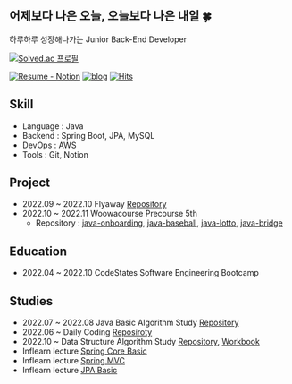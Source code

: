## 어제보다 나은 오늘, 오늘보다 나은 내일 🍀

하루하루 성장해나가는 Junior Back-End Developer

[![Solved.ac
프로필](http://mazassumnida.wtf/api/v2/generate_badge?boj=wisewish)](https://solved.ac/wisewish)


<a href="https://www.notion.so/ae3b537e8a554c02b6a606a8b2fb3402" rel="nofollow"><img src="https://camo.githubusercontent.com/89abedc319a270361d4b1f04b28ccc6ed02e0d8a9602f3e125b3ec711e4ecfd7/68747470733a2f2f696d672e736869656c64732e696f2f7374617469632f76313f6c6162656c3d4e6f74696f6e266d6573736167653d526573756d6526636f6c6f723d453136323539267374796c653d666c6174" alt="Resume - Notion" data-canonical-src="https://img.shields.io/static/v1?label=Notion&amp;message=Resume&amp;color=E16259&amp;style=flat" style="max-width: 100%;"></a>
[![blog](https://img.shields.io/badge/Blog-Tistory-brightgreen)](https://damgom2.tistory.com)
[![Hits](https://hits.seeyoufarm.com/api/count/incr/badge.svg?url=https%3A%2F%2Fgithub.com%2FDamgom&count_bg=%2379C83D&title_bg=%23555555&icon=&icon_color=%23E7E7E7&title=hits&edge_flat=false)](https://hits.seeyoufarm.com)


## Skill

- Language : Java
- Backend : Spring Boot, JPA, MySQL
- DevOps : AWS
- Tools : Git, Notion


## Project

- 2022.09 ~ 2022.10 Flyaway [Repository](https://github.com/Damgom/flyaway)
- 2022.10 ~ 2022.11 Woowacourse Precourse 5th
  - Repository : [java-onboarding](https://github.com/Damgom/java-onboarding), [java-baseball](https://github.com/Damgom/java-baseball), [java-lotto](https://github.com/Damgom/java-lotto), [java-bridge](https://github.com/Damgom/java-bridge)

## Education

- 2022.04 ~ 2022.10 CodeStates Software Engineering Bootcamp 



## Studies

- 2022.07 ~ 2022.08 Java Basic Algorithm Study [Repository](https://github.com/yeonkkk/javaStudy)
- 2022.06 ~ Daily Coding [Reposiroty](https://github.com/Damgom/dailyCoding)
- 2022.10 ~ Data Structure Algorithm Study [Repository](https://github.com/yeonkkk/javaStudy), [Workbook](https://www.acmicpc.net/workbook/view/13057)
- Inflearn lecture [Spring Core Basic](https://www.inflearn.com/course/%EC%8A%A4%ED%94%84%EB%A7%81-%ED%95%B5%EC%8B%AC-%EC%9B%90%EB%A6%AC-%EA%B8%B0%EB%B3%B8%ED%8E%B8)
- Inflearn lecture [Spring MVC](https://www.inflearn.com/course/%EC%8A%A4%ED%94%84%EB%A7%81-%ED%95%B5%EC%8B%AC-%EC%9B%90%EB%A6%AC-%EA%B8%B0%EB%B3%B8%ED%8E%B8)
- Inflearn lecture [JPA Basic](https://www.inflearn.com/course/ORM-JPA-Basic/dashboard)

<!--
**Damgom/Damgom** is a ✨ _special_ ✨ repository because its `README.md` (this file) appears on your GitHub profile.

Here are some ideas to get you started:

- 🔭 I’m currently working on ...
- 🌱 I’m currently learning ...
- 👯 I’m looking to collaborate on ...
- 🤔 I’m looking for help with ...
- 💬 Ask me about ...
- 📫 How to reach me: ...
- 😄 Pronouns: ...
- ⚡ Fun fact: ...
-->

